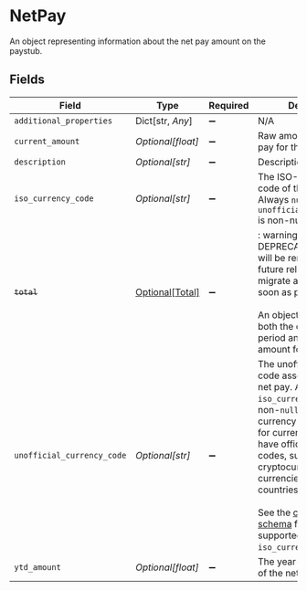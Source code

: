 # NetPay

An object representing information about the net pay amount on the paystub.


## Fields

| Field                                                                                                                                                                                                                                                                                                                                                                                                                           | Type                                                                                                                                                                                                                                                                                                                                                                                                                            | Required                                                                                                                                                                                                                                                                                                                                                                                                                        | Description                                                                                                                                                                                                                                                                                                                                                                                                                     |
| ------------------------------------------------------------------------------------------------------------------------------------------------------------------------------------------------------------------------------------------------------------------------------------------------------------------------------------------------------------------------------------------------------------------------------- | ------------------------------------------------------------------------------------------------------------------------------------------------------------------------------------------------------------------------------------------------------------------------------------------------------------------------------------------------------------------------------------------------------------------------------- | ------------------------------------------------------------------------------------------------------------------------------------------------------------------------------------------------------------------------------------------------------------------------------------------------------------------------------------------------------------------------------------------------------------------------------- | ------------------------------------------------------------------------------------------------------------------------------------------------------------------------------------------------------------------------------------------------------------------------------------------------------------------------------------------------------------------------------------------------------------------------------- |
| `additional_properties`                                                                                                                                                                                                                                                                                                                                                                                                         | Dict[str, *Any*]                                                                                                                                                                                                                                                                                                                                                                                                                | :heavy_minus_sign:                                                                                                                                                                                                                                                                                                                                                                                                              | N/A                                                                                                                                                                                                                                                                                                                                                                                                                             |
| `current_amount`                                                                                                                                                                                                                                                                                                                                                                                                                | *Optional[float]*                                                                                                                                                                                                                                                                                                                                                                                                               | :heavy_minus_sign:                                                                                                                                                                                                                                                                                                                                                                                                              | Raw amount of the net pay for the pay period                                                                                                                                                                                                                                                                                                                                                                                    |
| `description`                                                                                                                                                                                                                                                                                                                                                                                                                   | *Optional[str]*                                                                                                                                                                                                                                                                                                                                                                                                                 | :heavy_minus_sign:                                                                                                                                                                                                                                                                                                                                                                                                              | Description of the net pay                                                                                                                                                                                                                                                                                                                                                                                                      |
| `iso_currency_code`                                                                                                                                                                                                                                                                                                                                                                                                             | *Optional[str]*                                                                                                                                                                                                                                                                                                                                                                                                                 | :heavy_minus_sign:                                                                                                                                                                                                                                                                                                                                                                                                              | The ISO-4217 currency code of the net pay. Always `null` if `unofficial_currency_code` is non-null.                                                                                                                                                                                                                                                                                                                             |
| ~~`total`~~                                                                                                                                                                                                                                                                                                                                                                                                                     | [Optional[Total]](../../models/shared/total.md)                                                                                                                                                                                                                                                                                                                                                                                 | :heavy_minus_sign:                                                                                                                                                                                                                                                                                                                                                                                                              | : warning: ** DEPRECATED **: This will be removed in a future release, please migrate away from it as soon as possible.<br/><br/>An object representing both the current pay period and year to date amount for a category.                                                                                                                                                                                                     |
| `unofficial_currency_code`                                                                                                                                                                                                                                                                                                                                                                                                      | *Optional[str]*                                                                                                                                                                                                                                                                                                                                                                                                                 | :heavy_minus_sign:                                                                                                                                                                                                                                                                                                                                                                                                              | The unofficial currency code associated with the net pay. Always `null` if `iso_currency_code` is non-`null`. Unofficial currency codes are used for currencies that do not have official ISO currency codes, such as cryptocurrencies and the currencies of certain countries.<br/><br/>See the [currency code schema](https://plaid.com/docs/api/accounts#currency-code-schema) for a full listing of supported `iso_currency_code`s. |
| `ytd_amount`                                                                                                                                                                                                                                                                                                                                                                                                                    | *Optional[float]*                                                                                                                                                                                                                                                                                                                                                                                                               | :heavy_minus_sign:                                                                                                                                                                                                                                                                                                                                                                                                              | The year-to-date amount of the net pay                                                                                                                                                                                                                                                                                                                                                                                          |